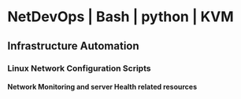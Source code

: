 # NetDevOps | Bash | python | KVM

## Infrastructure Automation <br>

### Linux Network Configuration Scripts <br>

#### Network Monitoring and server Health related resources
